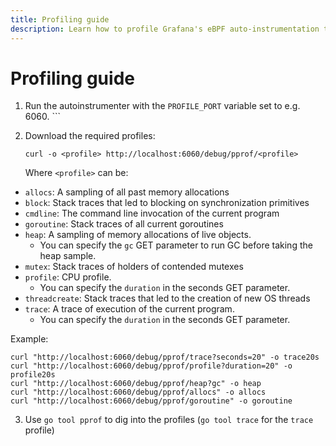 ```yaml
---
title: Profiling guide
description: Learn how to profile Grafana's eBPF auto-instrumentation tool for performance analysis.
---
```


# Profiling guide

1. Run the autoinstrumenter with the `PROFILE_PORT` variable set to e.g. 6060. ```

2. Download the required profiles:

   ```
   curl -o <profile> http://localhost:6060/debug/pprof/<profile>
   ```

   Where `<profile>` can be:

* `allocs`: A sampling of all past memory allocations
* `block`: Stack traces that led to blocking on synchronization primitives
* `cmdline`: The command line invocation of the current program
* `goroutine`: Stack traces of all current goroutines
* `heap`: A sampling of memory allocations of live objects.
    * You can specify the `gc` GET parameter to run GC before taking the heap sample.
* `mutex`: Stack traces of holders of contended mutexes
* `profile`: CPU profile.
    * You can specify the `duration` in the seconds GET parameter.
* `threadcreate`: Stack traces that led to the creation of new OS threads
* `trace`: A trace of execution of the current program.
    * You can specify the `duration` in the seconds GET parameter.

Example:

```
curl "http://localhost:6060/debug/pprof/trace?seconds=20" -o trace20s
curl "http://localhost:6060/debug/pprof/profile?duration=20" -o profile20s
curl "http://localhost:6060/debug/pprof/heap?gc" -o heap
curl "http://localhost:6060/debug/pprof/allocs" -o allocs
curl "http://localhost:6060/debug/pprof/goroutine" -o goroutine
```

3. Use `go tool pprof` to dig into the profiles (`go tool trace` for the `trace` profile)
